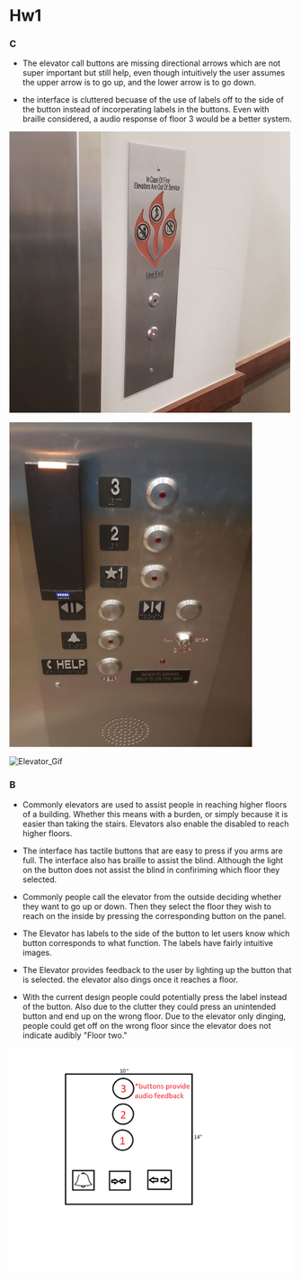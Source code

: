 # Hw1

### C

- The elevator call buttons are missing directional arrows which are not super important but still help, even though intuitively the user assumes the upper arrow is to go up, and the lower arrow is to go down.

- the interface is cluttered becuase of the use of labels off to the side of the button instead of incorperating labels in the buttons. Even with braille considered, a audio response of floor 3 would be a better system.

![callimage](https://github.com/nolanford87/Hw1/blob/master/elevatorcall.jpg)

![panelimage](https://github.com/nolanford87/Hw1/blob/master/elevator%20panel.jpg)

![Elevator_Gif](https://github.com/nolanford87/Hw1/blob/master/elevatoroperation.gif)

### B

- Commonly elevators are used to assist people in reaching higher floors of a building. Whether this means with a burden, or simply because it is easier than taking the stairs. Elevators also enable the disabled to reach higher floors.

- The interface has tactile buttons that are easy to press if you arms are full. The interface also has braille to assist the blind. Although the light on the button does not assist the blind in confiriming which floor they selected.

- Commonly people call the elevator from the outside deciding whether they want to go up or down. Then they select the floor they wish to reach on the inside by pressing the corresponding button on the panel.

- The Elevator has labels to the side of the button to let users know which button corresponds to what function. The labels have fairly intuitive images.

- The Elevator provides feedback to the user by lighting up the button that is selected. the elevator also dings once it reaches a floor.

- With the current design people could potentially press the label instead of the button. Also due to the clutter they could press an unintended button and end up on the wrong floor. Due to the elevator only dinging, people could get off on the wrong floor since the elevator does not indicate audibly "Floor two."

![roughimage](https://github.com/nolanford87/Hw1/blob/master/rough%20design.png)
